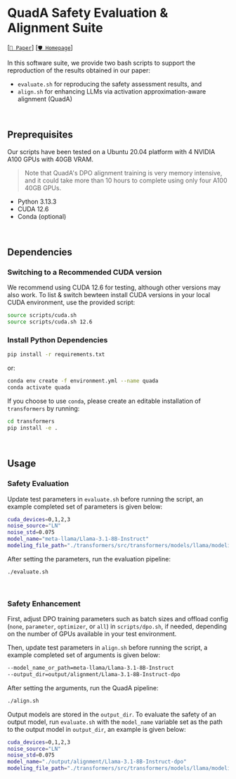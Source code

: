 # QuadA Safety Evaluation & Alignment Suite
[[`📕 Paper`](https://arxiv.org/pdf/2502.00840)] [[`🛡️ Homepage`](https://kevin-zh-cs.github.io/QuadA/)]

In this software suite, we provide two bash scripts to support the reproduction of the results obtained in our paper:

- `evaluate.sh` for reproducing the safety assessment results, and
- `align.sh` for enhancing LLMs via activation approximation-aware alignment (QuadA)

<br/>

## Preprequisites
Our scripts have been tested on a Ubuntu 20.04 platform with 4 NVIDIA A100 GPUs with 40GB VRAM.

> Note that QuadA's DPO alignment training is very memory intensive, and it could take more than 10 hours to complete using only four A100 40GB GPUs.

- Python 3.13.3
- CUDA 12.6
- Conda (optional)

<br/>

## Dependencies
### Switching to a Recommended CUDA version
We recommend using CUDA 12.6 for testing, although other versions may also work. To list & switch bewteen install CUDA versions in your local CUDA environment, use the provided script:

```bash
source scripts/cuda.sh
source scripts/cuda.sh 12.6
```

### Install Python Dependencies
```bash
pip install -r requirements.txt
```

or:

```bash
conda env create -f environment.yml --name quada
conda activate quada
```

If you choose to use `conda`, please create an editable installation of `transformers` by running:

```bash
cd transformers
pip install -e .
```

<br/>

## Usage
### Safety Evaluation
Update test parameters in `evaluate.sh` before running the script, an example completed set of parameters is given below:

```bash
cuda_devices=0,1,2,3
noise_source="LN"
noise_std=0.075
model_name="meta-llama/Llama-3.1-8B-Instruct"
modeling_file_path="./transformers/src/transformers/models/llama/modeling_llama.py"
```
After setting the parameters, run the evaluation pipeline:

```bash
./evaluate.sh
```

<br/>

### Safety Enhancement
First, adjust DPO training parameters such as batch sizes and offload config (`none`, `parameter`, `optimizer`, or `all`) in `scripts/dpo.sh`, if needed, depending on the number of GPUs available in your test environment.

Then, update test parameters in `align.sh` before running the script, a example completed set of arguments is given below:

```bash
--model_name_or_path=meta-llama/Llama-3.1-8B-Instruct
--output_dir=output/alignment/Llama-3.1-8B-Instruct-dpo
```

After setting the arguments, run the QuadA pipeline:

```bash
./align.sh
```

Output models are stored in the `output_dir`. To evaluate the safety of an output model, run `evaluate.sh` with the `model_name` variable set as the path to the output model in `output_dir`, an example is given below:

```bash
cuda_devices=0,1,2,3
noise_source="LN"
noise_std=0.075
model_name="./output/alignment/Llama-3.1-8B-Instruct-dpo"
modeling_file_path="./transformers/src/transformers/models/llama/modeling_llama.py"
```
